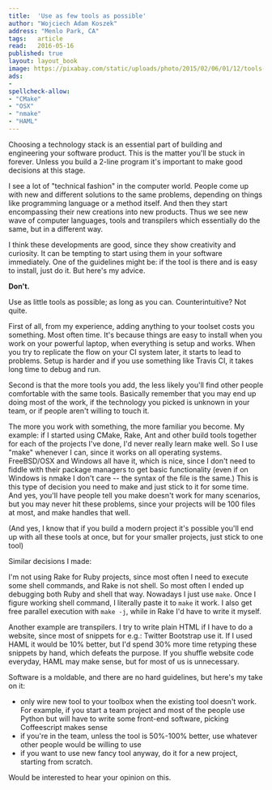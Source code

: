 ```yaml
---
title:	'Use as few tools as possible'
author: "Wojciech Adam Koszek"
address: "Menlo Park, CA"
tags:	article
read:	2016-05-16
published: true
layout:	layout_book
image: https://pixabay.com/static/uploads/photo/2015/02/06/01/12/tools-625620_960_720.jpg
ads:
- 
spellcheck-allow:
- "CMake"
- "OSX"
- "nmake"
- "HAML"
---
```


Choosing a technology stack is an essential part of building and
engineering your software product. This is the matter you'll be stuck in
forever. Unless you build a 2-line program it's important to make good
decisions at this stage.

I see a lot of "technical fashion" in the computer world. People come up
with new and different solutions to the same problems, depending on
things like programming language or a method itself. And then they start
encompassing their new creations into new products. Thus we see new wave
of computer languages, tools and transpilers which essentially do the
same, but in a different way.

I think these developments are good, since they show creativity and
curiosity. It can be tempting to start using them in your software
immediately. One of the guidelines might be: if the tool is there and is
easy to install, just do it. But here's my advice.

**Don't.**

Use as little tools as possible; as long as you can. Counterintuitive?
Not quite.

First of all, from my experience, adding anything to your toolset costs
you something. Most often time. It's because things are easy to install
when you work on your powerful laptop, when everything is setup and
works. When you try to replicate the flow on your CI system later, it
starts to lead to problems. Setup is harder and if you use something
like Travis CI, it takes long time to debug and run.

Second is that the more tools you add, the less likely you'll find other
people comfortable with the same tools. Basically remember that you may
end up doing most of the work, if the technology you picked is unknown
in your team, or if people aren't willing to touch it.

The more you work with something, the more familiar you become. My
example: if I started using CMake, Rake, Ant and other build tools
together for each of the projects I've done, I'd never really learn make
well. So I use "make" whenever I can, since it works on all operating
systems. FreeBSD/OSX and Windows all have it, which is nice, since I
don't need to fiddle with their package managers to get basic
functionality (even if on Windows is nmake I don't care -- the syntax of
the file is the same.) This is this type of decision you need to make
and just stick to it for some time. And yes, you'll have people tell you
make doesn't work for many scenarios, but you may never hit these
problems, since your projects will be 100 files at most, and make
handles that well.

(And yes, I know that if you build a modern project it's possible you'll
end up with all these tools at once, but for your smaller projects, just
stick to one tool)

Similar decisions I made:

I'm not using Rake for Ruby projects, since most often I need to execute
some shell commands, and Rake is not shell. So most often I ended up
debugging both Ruby and shell that way. Nowadays I just use `make`.
Once I figure working shell command, I literally paste it to `make` it
work. I also get free parallel execution with `make -j`, while in Rake
I'd have to write it myself.

Another example are transpilers. I try to write plain HTML if I have to
do a website, since most of snippets for e.g.: Twitter Bootstrap use it.
If I used HAML it would be 10% better, but I'd spend 30% more time
retyping these snippets by hand, which defeats the purpose. If you
shuffle website code everyday, HAML may make sense, but for most of us
is unnecessary.

Software is a moldable, and there are no hard guidelines, but here's my
take on it:

-   only wire new tool to your toolbox when the existing tool doesn't work. For example, if you start a team project and most of the people use Python but will have to write some front-end software, picking Coffeescript makes sense
-   if you're in the team, unless the tool is 50%-100% better, use whatever other people would be willing to use
-   if you want to use new fancy tool anyway, do it for a new project, starting from scratch.

Would be interested to hear your opinion on this.

